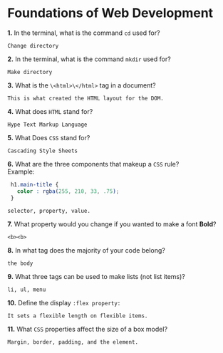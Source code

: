 # Foundations of Web Development

**1.** In the terminal, what is the command `cd` used for?
<!-- enter you answer in the space below -->
```
Change directory
```

**2.** In the terminal, what is the command `mkdir` used for?
<!-- enter you answer in the space below -->
```
Make directory
```

**3.** What is the `\<html>\</html>` tag in a document?
<!-- enter you answer in the space below -->
```
This is what created the HTML layout for the DOM.
```

**4.** What does `HTML` stand for?
<!-- enter you answer in the space below -->
```
Hype Text Markup Language
```

**5.** What Does `CSS` stand for?
<!-- enter you answer in the space below -->
```
Cascading Style Sheets
```

**6.** What are the three components that makeup a `CSS` rule? <br> Example:
```css
 h1.main-title {
   color : rgba(255, 210, 33, .75);
 }
```
<!-- enter you answer in the space below -->
```
selector, property, value.
```

**7.** What property would you change if you wanted to make a font **Bold**?
<!-- enter you answer in the space below -->
```
<b><b>
```

**8.** In what tag does the majority of your code belong?
<!-- enter you answer in the space below -->
```
the body
```

**9.** What three tags can be used to make lists (not list items)?
<!-- enter you answer in the space below -->
```
li, ul, menu
```

**10.** Define the display `:flex property:`
<!-- enter you answer in the space below -->
```
It sets a flexible length on flexible items.
```

**11.** What `CSS` properties affect the size of a box model?
<!-- enter you answer in the space below -->
```
Margin, border, padding, and the element.
```
